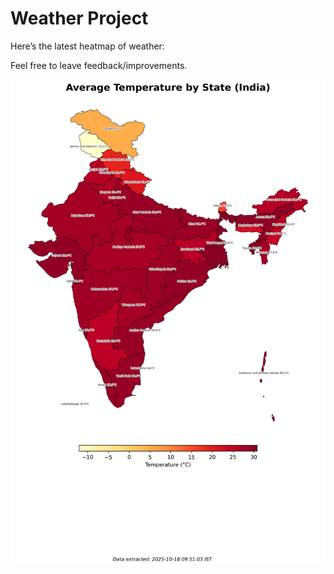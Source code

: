 # Weather Project

Here’s the latest heatmap of weather:

Feel free to leave feedback/improvements.

![India Heatmap](docs/assets/india_heatmap.png?v=F315B1)
